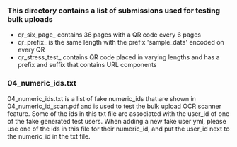 ### This directory contains a list of submissions used for testing bulk uploads

* qr_six_page_ contains 36 pages with a QR code every 6 pages
* qr_prefix_ is the same length with the prefix 'sample_data' encoded on every QR
* qr_stress_test_ contains QR code placed in varying lengths and has a prefix and suffix that contains URL components

### 04_numeric_ids.txt

04_numeric_ids.txt is a list of fake numeric_ids that are shown in 04_numeric_id_scan.pdf
and is used to test the bulk upload OCR scanner feature. Some of the ids in this txt file are
associated with the user_id of one of the fake generated test users. When adding a
new fake user yml, please use one of the ids in this file for their numeric_id, and put the
user_id next to the numeric_id in the txt file.